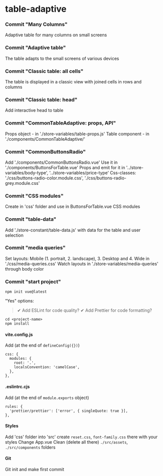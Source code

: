 # table-adaptive 

### Commit "Many Columns"
Adaptive table for many columns on small screens

### Commit "Adaptive table"
The table adapts to the small screens of various devices

### Commit "Classic table: all cells"
The table is displayed in a classic view with joined cells in rows and columns

### Commit "Classic table: head"
Add interactive head to table

### Commit "CommonTableAdaptive: props, API"
Props object - in './store-variables/table-props.js'
Table component - in './components/CommonTableAdaptive/'

### Commit "CommonButtonsRadio"
Add './components/CommonButtonsRadio.vue'
Use it in './components/ButtonsForTable.vue'
Props and emit for it in '../store-variables/body-type', '../store-variables/price-type'
Css-classes: './css/buttons-radio-color.module.css', './css/buttons-radio-grey.module.css'

### Commit "CSS modules"
Create in 'css' folder and use in ButtonsForTable.vue CSS modules

### Commit "table-data"
Add './store-constant/table-data.js' with data for the table and user selection

### Commit "media queries"
Set layouts: Mobile (1. portrait, 2. landscape), 3. Desktop and 4. Wide
in './css/media-queries.css'
Watch layouts in './store-variables/media-queries' through body color

### Commit "start project"

```
npm init vue@latest
```

"Yes" options:
> ✔ Add ESLint for code quality?
> ✔ Add Prettier for code formatting?

```
cd <project-name>
npm install
```

#### vite.config.js
Add (at the end of `defineConfig({})`)
```
css: {
  modules: {
    root: '.',
    localsConvention: 'camelCase',
  },
},
```

#### .eslintrc.cjs
Add (at the end of `module.exports` object)
```
rules: {
  'prettier/prettier': ['error', { singleQuote: true }],
},
```

#### Styles
Add 'css' folder into 'src'
create `reset.css`, `font-family.css` there with your styles
Change App.vue
Clean (delete all there) `./src/assets`, `./src/components` folders

#### Git
Git init and make first commit

